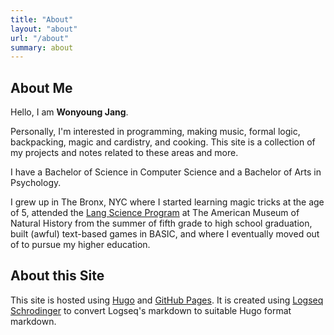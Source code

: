 ```yaml
---
title: "About"
layout: "about"
url: "/about"
summary: about
---
```


## About Me

Hello, I am **Wonyoung Jang**.

Personally, I'm interested in programming, making music, formal logic, backpacking, magic and cardistry, and cooking. This site is a collection of my projects and notes related to these areas and more.

I have a Bachelor of Science in Computer Science and a Bachelor of Arts in Psychology.

I grew up in The Bronx, NYC where I started learning magic tricks at the age of 5, attended the [Lang Science Program](https://www.amnh.org/learn-teach/children-and-families/lang-science-program) at The American Museum of Natural History from the summer of fifth grade to high school graduation, built (awful) text-based games in BASIC, and where I eventually moved out of to pursue my higher education.

## About this Site

This site is hosted using [Hugo](https://gohugo.io/) and [GitHub Pages](https://pages.github.com/). It is created using [Logseq Schrodinger](https://github.com/sawhney17/logseq-schrodinger) to convert Logseq's markdown to suitable Hugo format markdown.
